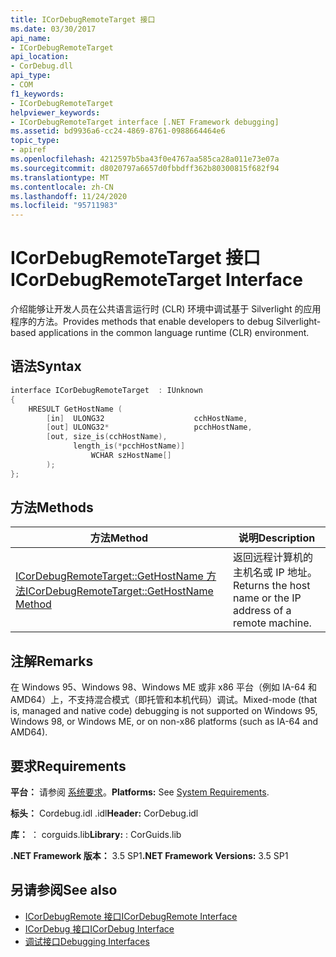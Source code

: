 ```yaml
---
title: ICorDebugRemoteTarget 接口
ms.date: 03/30/2017
api_name:
- ICorDebugRemoteTarget
api_location:
- CorDebug.dll
api_type:
- COM
f1_keywords:
- ICorDebugRemoteTarget
helpviewer_keywords:
- ICorDebugRemoteTarget interface [.NET Framework debugging]
ms.assetid: bd9936a6-cc24-4869-8761-0988664464e6
topic_type:
- apiref
ms.openlocfilehash: 4212597b5ba43f0e4767aa585ca28a011e73e07a
ms.sourcegitcommit: d8020797a6657d0fbbdff362b80300815f682f94
ms.translationtype: MT
ms.contentlocale: zh-CN
ms.lasthandoff: 11/24/2020
ms.locfileid: "95711983"
---
```

# <a name="icordebugremotetarget-interface"></a><span data-ttu-id="df2e9-102">ICorDebugRemoteTarget 接口</span><span class="sxs-lookup"><span data-stu-id="df2e9-102">ICorDebugRemoteTarget Interface</span></span>

<span data-ttu-id="df2e9-103">介绍能够让开发人员在公共语言运行时 (CLR) 环境中调试基于 Silverlight 的应用程序的方法。</span><span class="sxs-lookup"><span data-stu-id="df2e9-103">Provides methods that enable developers to debug Silverlight-based applications in the common language runtime (CLR) environment.</span></span>  
  
## <a name="syntax"></a><span data-ttu-id="df2e9-104">语法</span><span class="sxs-lookup"><span data-stu-id="df2e9-104">Syntax</span></span>  
  
```cpp  
interface ICorDebugRemoteTarget  : IUnknown  
{  
    HRESULT GetHostName (  
        [in]  ULONG32                    cchHostName,  
        [out] ULONG32*                   pcchHostName,  
        [out, size_is(cchHostName),  
              length_is(*pcchHostName)]  
                  WCHAR szHostName[]  
        );  
};  
```  
  
## <a name="methods"></a><span data-ttu-id="df2e9-105">方法</span><span class="sxs-lookup"><span data-stu-id="df2e9-105">Methods</span></span>  
  
|<span data-ttu-id="df2e9-106">方法</span><span class="sxs-lookup"><span data-stu-id="df2e9-106">Method</span></span>|<span data-ttu-id="df2e9-107">说明</span><span class="sxs-lookup"><span data-stu-id="df2e9-107">Description</span></span>|  
|------------|-----------------|  
|[<span data-ttu-id="df2e9-108">ICorDebugRemoteTarget::GetHostName 方法</span><span class="sxs-lookup"><span data-stu-id="df2e9-108">ICorDebugRemoteTarget::GetHostName Method</span></span>](icordebugremotetarget-gethostname-method.md)|<span data-ttu-id="df2e9-109">返回远程计算机的主机名或 IP 地址。</span><span class="sxs-lookup"><span data-stu-id="df2e9-109">Returns the host name or the IP address of a remote machine.</span></span>|  
  
## <a name="remarks"></a><span data-ttu-id="df2e9-110">注解</span><span class="sxs-lookup"><span data-stu-id="df2e9-110">Remarks</span></span>  

 <span data-ttu-id="df2e9-111">在 Windows 95、Windows 98、Windows ME 或非 x86 平台（例如 IA-64 和 AMD64）上，不支持混合模式（即托管和本机代码）调试。</span><span class="sxs-lookup"><span data-stu-id="df2e9-111">Mixed-mode (that is, managed and native code) debugging is not supported on Windows 95, Windows 98, or Windows ME, or on non-x86 platforms (such as IA-64 and AMD64).</span></span>  
  
## <a name="requirements"></a><span data-ttu-id="df2e9-112">要求</span><span class="sxs-lookup"><span data-stu-id="df2e9-112">Requirements</span></span>  

 <span data-ttu-id="df2e9-113">**平台：** 请参阅 [系统要求](../../get-started/system-requirements.md)。</span><span class="sxs-lookup"><span data-stu-id="df2e9-113">**Platforms:** See [System Requirements](../../get-started/system-requirements.md).</span></span>  
  
 <span data-ttu-id="df2e9-114">**标头：** Cordebug.idl .idl</span><span class="sxs-lookup"><span data-stu-id="df2e9-114">**Header:** CorDebug.idl</span></span>  
  
 <span data-ttu-id="df2e9-115">**库：** ： corguids.lib</span><span class="sxs-lookup"><span data-stu-id="df2e9-115">**Library:** : CorGuids.lib</span></span>  
  
 <span data-ttu-id="df2e9-116">**.NET Framework 版本：** 3.5 SP1</span><span class="sxs-lookup"><span data-stu-id="df2e9-116">**.NET Framework Versions:** 3.5 SP1</span></span>  
  
## <a name="see-also"></a><span data-ttu-id="df2e9-117">另请参阅</span><span class="sxs-lookup"><span data-stu-id="df2e9-117">See also</span></span>

- [<span data-ttu-id="df2e9-118">ICorDebugRemote 接口</span><span class="sxs-lookup"><span data-stu-id="df2e9-118">ICorDebugRemote Interface</span></span>](icordebugremote-interface.md)
- [<span data-ttu-id="df2e9-119">ICorDebug 接口</span><span class="sxs-lookup"><span data-stu-id="df2e9-119">ICorDebug Interface</span></span>](icordebug-interface.md)
- [<span data-ttu-id="df2e9-120">调试接口</span><span class="sxs-lookup"><span data-stu-id="df2e9-120">Debugging Interfaces</span></span>](debugging-interfaces.md)
